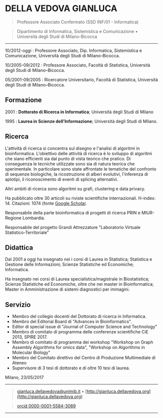 DELLA VEDOVA GIANLUCA
=====================

>  Professore Associato Confermato (SSD INF/01 - Informatica)

>  Dipartimento di Informatica, Sistemistica e Comunicazione  • Università degli Studi di Milano-Bicocca

----

10/2012-oggi
:     Professore Associato, Dip. Informatica, Sistemistica e Comunicazione, Università degli Studi di Milano–Bicocca.

10/2005-09/2012
:     Professore Associato, Facoltà di Statistica, Università degli Studi di Milano–Bicocca.

05/2001-09/2005
:    Ricercatore Universitario, Facoltà di Statistica, Università degli Studi di Milano–Bicocca.

Formazione
---------

2001
:   **Dottorato di Ricerca in Informatica**; Università degli Studi di Milano

1995
:   **Laurea in Scienze dell’Informazione**; Università degli Studi di Milano.


Ricerca
---------------------

L'attività di ricerca si concentra sul disegno e l'analisi di algoritmi in bioinformatica.
L'obiettivo delle attività di ricerca è lo sviluppo di algoritmi che siano efficienti sia
dal punto di vista teorico che pratico. Di conseguenza le tecniche utilizzate sono sia di
natura teorica che sperimentale.
In particolare sono state affrontate le tematiche del confronto di sequenze biologiche, la
ricostruzione di alberi evolutivi, l'inferenza di aplotipi, il riconoscimento di eventi di
splicing alternativi.

Altri ambiti di ricerca sono algoritmi su grafi, clustering e data privacy.

Ha pubblicato oltre 30 articoli su riviste scientifiche internazionali.
H-index: 14. Citazioni: 1074 (fonte [Google Scholar](https://scholar.google.com/citations?user=0gaIFokAAAAJ&hl=en&oi=ao). 

Responsabile della parte bioinformatica di progetti di ricerca PRIN e MIUR-Regione
Lombardia.

Responsabile del progetto Grandi Attrezzature "Laboratorio Virtuale
Statistico-Territoriale"

Didattica
---------------------

Dal 2001 a oggi ha insegnato nei i corsi di Laurea in Statistica; Statistica e Gestione
delle Informazioni; Scienze Statistiche ed Economiche; Informatica.

Ha insegnato nei corsi di Laurea specialistica/magistrale in Biostatistica; Scienze
Statistiche ed Economiche, oltre che nei master in Bioinformatica; Master in
Amministrazione di sistemi diagnostici per immagini.

Servizio
--------

*  Membro del collegio docenti del Dottorato di ricerca in Informatica.
*  Membro del Editorial Board di "Advances in Bioinformatics".
*  Editor di special issue di "Journal of Computer Science and Technology"
*  Membro di comitato di programma delle conferenze scientifiche CiE 2013, SPIRE 2017.
*  Membro di comitato di programma dei workshop "Workshop on Graph Assembly Algorithms for
   omics data", "Workshop on Algorithms in Molecular Biology"
*  Membro del Comitato direttivo del Centro di Produzione Multimediale di Ateneo
*  Supervisore di 3 tesi di dottorato e di oltre 10 tesi di laurea.

Milano, 23/05/2017

----

> <gianluca.dellavedova@unimib.it> • [http://gianluca.dellavedova.org](http://gianluca.dellavedova.org)

> [orcid 0000-0001-5584-3089](http://orcid.org/0000-0001-5584-3089)

----
